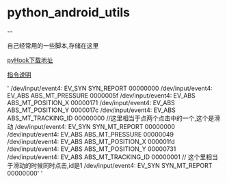 # python_android_utils
--

自己经常用的一些脚本,存储在这里

[pyHook下载地址](https://sourceforge.net/projects/pyhook/?source=typ_redirect)

[指令说明](https://www.kernel.org/doc/Documentation/input/event-codes.txt)



'
/dev/input/event4: EV_SYN       SYN_REPORT           00000000
/dev/input/event4: EV_ABS       ABS_MT_PRESSURE      0000005f
/dev/input/event4: EV_ABS       ABS_MT_POSITION_X    00000171
/dev/input/event4: EV_ABS       ABS_MT_POSITION_Y    0000017c
/dev/input/event4: EV_ABS       ABS_MT_TRACKING_ID   00000000  //这里相当于点两个点击中的一个,这个是滑动
/dev/input/event4: EV_SYN       SYN_MT_REPORT        00000000
/dev/input/event4: EV_ABS       ABS_MT_PRESSURE      00000049
/dev/input/event4: EV_ABS       ABS_MT_POSITION_X    000001fd
/dev/input/event4: EV_ABS       ABS_MT_POSITION_Y    00000731
/dev/input/event4: EV_ABS       ABS_MT_TRACKING_ID   00000001 // 这个里相当于滑动的时候同时点击,id是1
/dev/input/event4: EV_SYN       SYN_MT_REPORT        00000000'
'
